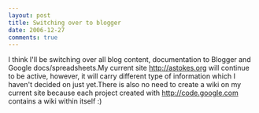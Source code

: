 ```yaml
---
layout: post
title: Switching over to blogger
date: 2006-12-27
comments: true
---
```




I think I'll be switching over all blog content, documentation to Blogger and Google docs/spreadsheets.My current site http://astokes.org will continue to be active, however, it will carry different type of information which I haven't decided on just yet.There is also no need to create a wiki on my current site because each project created with http://code.google.com contains a wiki within itself :)



